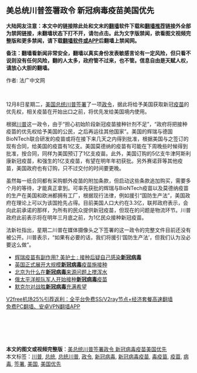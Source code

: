  <h2>美总统川普签署政令 新冠病毒疫苗美国优先</h2> <p class="notice"><b>大陆网友注意：本文中的链接除此处和文末的<a href="https://github.com/bannedbook/fanqiang" >翻墙</a>软件下载和<a href="https://github.com/killgcd/justmysocks/blob/master/README.md">翻墙推荐</a>链接外全部为禁网链接，未翻墙状态下打不开，请勿点击。此为文字版禁闻，欲看图文视频完整版和更多禁闻，请下载<a href="https://github.com/bannedbook/fanqiang">翻墙软件或APP</a>后翻墙上禁闻网。</p><p>备注：翻墙看新闻非常安全，翻墙以真实身份发表敏感言论有一定风险，但只看不说则没有任何风险，翻的人太多，政府管不过来，也不管。信息自由是天赋人权，请放心大胆的翻墙。</b></p>  <div class="entry"> <p>作者: 法广中文网</p> <p></br></p> <p>12月8日星期二，<a href="https://www.bannedbook.org/bnews/tag/%e7%be%8e%e5%9b%bd/" class="st_tag internal_tag" rel="tag" title="标签 美国 下的日志">美国</a><a href="https://www.bannedbook.org/bnews/tag/%E6%80%BB%E7%BB%9F%E5%B7%9D%E6%99%AE/" class="st_tag internal_tag" rel="tag" title="标签 总统川普 下的日志">总统川普</a><a href="https://www.bannedbook.org/bnews/tag/%E7%AD%BE%E7%BD%B2/" class="st_tag internal_tag" rel="tag" title="标签 签署 下的日志">签署</a>了一项<a href="https://www.bannedbook.org/bnews/tag/%E6%94%BF%E4%BB%A4/" class="st_tag internal_tag" rel="tag" title="标签 政令 下的日志">政令</a>，据此将给予美国获取新冠<a href="https://www.bannedbook.org/bnews/tag/%e7%96%ab%e8%8b%97/" class="st_tag internal_tag" rel="tag" title="标签 疫苗 下的日志">疫苗</a>的优先权，相关疫苗在开始出口之前，将优先发给美国境内使用。 </p> <p>根据<a href="https://www.bannedbook.org/bnews/tag/%e5%b7%9d%e6%99%ae/" class="st_tag internal_tag" rel="tag" title="标签 川普 下的日志">川普</a>这一政令，由于“担心初始阶段新冠疫苗接种针剂不足”，“政府将把接种疫苗的优先权给予美国的公民，之后再运往其他国家”。美国的辉瑞与德国BioNTech联合研发的疫苗或将在接下来几天之内得到批准，根据美国与之签订的现有合同，给美国的疫苗有1亿支。美国莫德纳的疫苗有可能在下周晚些时候得到批准，按合同，同样为美国预订了1亿支疫苗。此外，美国订购的5亿支牛津阿斯利康新冠疫苗，和强生的1亿支疫苗，有望在明年年初获批。另外赛诺菲等其他疫苗，美国政府也有订购，只不过交付的时间要更晚。</p>  <p>虽然每一纸合同都有采购额外疫苗的附加条款，但启动这些条款追加购买，需要多个月的等待，才能真正拿到。可率先获批的辉瑞与BioNTech疫苗以及莫德纳疫苗的生产在美国和欧洲都拥有工厂，根据现行法律，例如援引“国防生产法”，美国政府在理论上可以为该国抢先占得。目前美国人口大约在3.3亿，联邦政府表示，会向此前承诺的那样，为所有的民众提供新冠疫苗，但现在的问题是物流环节。川普政府此前表示将在明年三月底之前，为1亿民众接种新冠疫苗。</p> <p>法新社指出，星期二川普在媒体摄像头之下签署的这一政令的完整文件目前还没有被公开。川普表示，“如果有必要的话，我们将援引‘国防生产法’，但我们认为没必要这么做”。</p> <p></p> <ul class='op-related-articles' title='相关阅读'> <li><a href='https://www.bannedbook.org/bnews/topimagenews/20201209/1444375.html' target='_blank'>辉瑞疫苗有副作用? 美护士 : 接种后疑自己感染<b>新冠病毒</b></a></li> <li><a href='https://www.bannedbook.org/bnews/headline/20201208/1444278.html' target='_blank'>英国正式展开大规模<b>新冠病毒</b>疫苗施接种</a></li> <li><a href='https://www.bannedbook.org/bnews/headline/20201208/1443940.html' target='_blank'>北京为什么在<b>新冠病毒</b>来源问题上搅浑水</a></li> <li><a href='https://www.bannedbook.org/bnews/baitai/20201207/1443535.html' target='_blank'>俄太平洋舰队军人开始接种<b>新冠病毒</b>疫苗</a></li> <li><a href='https://www.bannedbook.org/bnews/headline/20201206/1442879.html' target='_blank'>默克尔对战胜<b>新冠病毒</b>充满希望</a></li> </ul> <p class="texttj"> <a href="https://www.bannedbook.org/forum23/topic22702.html" target="_blank">V2free机场25%引荐返利：全平台免费SS/V2ray节点+经济套餐高速翻墙</a><br/> <a href="https://github.com/bannedbook/fanqiang/wiki/%E7%A6%81%E9%97%BB%E7%BD%91%E5%AE%89%E5%8D%93%E7%BF%BB%E5%A2%99%E6%96%B0%E9%97%BBAPP" target="_blank">免费PC翻墙、安卓VPN翻墙APP</a></p><p></br></br><br /> </br></p> <a name='sharetosocial'></a>       <div><b>本文的图文或视频完整版</b>：<a href='https://www.bannedbook.org/bnews/cbnews/20201209/1444637.html'>美总统川普签署政令 新冠病毒疫苗美国优先</a></div>  </div><!--END ENTRY--> <div class="postfooter"> <div>本文标签：<a href="https://www.bannedbook.org/bnews/tag/%e5%b7%9d%e6%99%ae/" rel="tag">川普</a>, <a href="https://www.bannedbook.org/bnews/tag/%e6%80%bb%e7%bb%9f/" rel="tag">总统</a>, <a href="https://www.bannedbook.org/bnews/tag/%E6%80%BB%E7%BB%9F%E5%B7%9D%E6%99%AE/" rel="tag">总统川普</a>, <a href="https://www.bannedbook.org/bnews/tag/%E6%94%BF%E4%BB%A4/" rel="tag">政令</a>, <a href="https://www.bannedbook.org/bnews/tag/%e6%96%b0%e5%86%a0%e7%97%85%e6%af%92/" rel="tag">新冠病毒</a>, <a href="https://www.bannedbook.org/bnews/tag/%e6%96%b0%e5%86%a0%e7%97%85%e6%af%92%e7%96%ab%e8%8b%97/" rel="tag">新冠病毒疫苗</a>, <a href="https://www.bannedbook.org/bnews/tag/%e6%af%92%e7%96%ab%e8%8b%97/" rel="tag">毒疫苗</a>, <a href="https://www.bannedbook.org/bnews/tag/%e7%96%ab%e8%8b%97/" rel="tag">疫苗</a>, <a href="https://www.bannedbook.org/bnews/tag/%e7%97%85%e6%af%92/" rel="tag">病毒</a>, <a href="https://www.bannedbook.org/bnews/tag/%E7%AD%BE%E7%BD%B2/" rel="tag">签署</a>, <a href="https://www.bannedbook.org/bnews/tag/%e7%be%8e%e5%9b%bd/" rel="tag">美国</a>, <a href="https://www.bannedbook.org/bnews/tag/%E7%BE%8E%E5%9B%BD%E4%BC%98%E5%85%88/" rel="tag">美国优先</a></div>  </div><!--END POSTFOOTER--> 